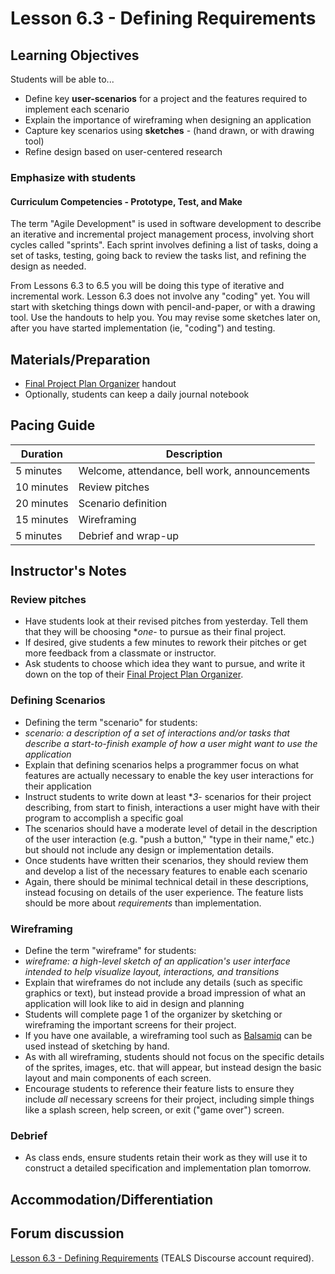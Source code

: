 # Lesson 6.3 - Defining Requirements

## Learning Objectives

Students will be able to...

- Define key **user-scenarios** for a project and the features required to implement each scenario
- Explain the importance of wireframing when designing an application
- Capture key scenarios using **sketches** - (hand drawn, or with drawing tool)
- Refine design based on user-centered research

### Emphasize with students

#### Curriculum Competencies - Prototype, Test, and Make

The term "Agile Development" is used in software development to describe an iterative and incremental project management process, involving short cycles called "sprints".   Each sprint involves defining a list of tasks, doing a set of tasks, testing, going back to review the tasks list, and refining the design as needed.  

From Lessons 6.3 to 6.5 you will be doing this type of iterative and incremental work.  Lesson 6.3 does not involve any "coding" yet. You will start with sketching things down with pencil-and-paper, or with a drawing tool.  Use the handouts to help you.  You may revise some sketches later on, after you have started implementation (ie, "coding") and testing.

## Materials/Preparation

- [Final Project Plan Organizer][] handout
- Optionally, students can keep a daily journal notebook

## Pacing Guide

| Duration  | Description                                   |
| --------- | --------------------------------------------- |
| 5 minutes | Welcome, attendance, bell work, announcements |
| 10 minutes | Review pitches |
| 20 minutes | Scenario definition |
| 15 minutes | Wireframing |
| 5 minutes | Debrief and wrap-up|

## Instructor's Notes

### Review pitches

- Have students look at their revised pitches from yesterday.  Tell them that they will be choosing **one*- to pursue as their final project.
- If desired, give students a few minutes to rework their pitches or get more feedback from a classmate or instructor.
- Ask students to choose which idea they want to pursue, and write it down on the top of their [Final Project Plan Organizer].

### Defining Scenarios

- Defining the term "scenario" for students:
- _scenario: a description of a set of interactions and/or tasks that describe a start-to-finish example of how a user might want to use the application_
- Explain that defining scenarios helps a programmer focus on what features are actually necessary to enable the key user interactions for their application
- Instruct students to write down at least **3*- scenarios for their project describing, from start to finish, interactions a user might have with their program to accomplish a specific goal
- The scenarios should have a moderate level of detail in the description of the user interaction (e.g. "push a button," "type in their name," etc.) but should not include any design or implementation details.
- Once students have written their scenarios, they should review them and develop a list of the necessary features to enable each scenario
- Again, there should be minimal technical detail in these descriptions, instead focusing on details of the user experience.  The feature lists should be more about _requirements_ than implementation.

### Wireframing

- Define the term "wireframe" for students:
- _wireframe: a high-level sketch of an application's user interface intended to help visualize layout, interactions, and transitions_
- Explain that wireframes do not include any details (such as specific graphics or text), but instead provide a broad impression of what an application will look like to aid in design and planning
- Students will complete page 1 of the organizer by sketching or wireframing the important screens for their project.
- If you have one available, a wireframing tool such as [Balsamiq](https://balsamiq.com/) can be used instead of sketching by hand.
- As with all wireframing, students should not focus on the specific details of the sprites, images, etc. that will appear, but instead design the basic layout and main components of each screen.
- Encourage students to reference their feature lists to ensure they include _all_ necessary screens for their project, including simple things like a splash screen, help screen, or exit ("game over") screen.

### Debrief

- As class ends, ensure students retain their work as they will use it to construct a detailed specification and implementation plan tomorrow.

## Accommodation/Differentiation

## Forum discussion

[Lesson 6.3 - Defining Requirements](http://forums.tealsk12.org/c/intro-unit-6/lesson-6-3-defining-requirements) (TEALS Discourse account required).

[Final Project Plan Organizer]: https://github.com/TEALSK12/introduction-to-computer-science/blob/master/Final%20Project%20Plan%20Organizer.docx?raw=true
